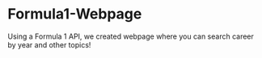 # Formula1-Webpage
Using a Formula 1 API, we created webpage where you can search career by year and other topics!
